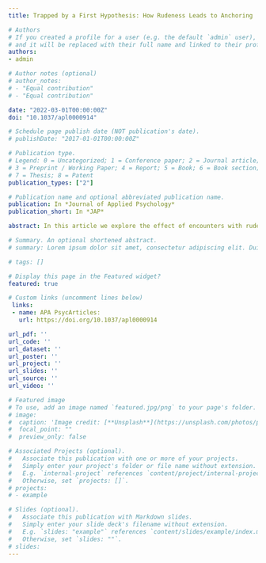 ```yaml
---
title: Trapped by a First Hypothesis: How Rudeness Leads to Anchoring

# Authors
# If you created a profile for a user (e.g. the default `admin` user), write the username (folder name) here 
# and it will be replaced with their full name and linked to their profile.
authors:
- admin

# Author notes (optional)
# author_notes:
# - "Equal contribution"
# - "Equal contribution"

date: "2022-03-01T00:00:00Z"
doi: "10.1037/apl0000914"

# Schedule page publish date (NOT publication's date).
# publishDate: "2017-01-01T00:00:00Z"

# Publication type.
# Legend: 0 = Uncategorized; 1 = Conference paper; 2 = Journal article;
# 3 = Preprint / Working Paper; 4 = Report; 5 = Book; 6 = Book section;
# 7 = Thesis; 8 = Patent
publication_types: ["2"]

# Publication name and optional abbreviated publication name.
publication: In *Journal of Applied Psychology*
publication_short: In *JAP*

abstract: In this article we explore the effect of encounters with rudeness on the tendency to engage in anchoring, one of the most robust and widespread cognitive biases. Integrating the self-immersion framework with the selective accessibility model (SAM), we propose that rudeness-induced negative arousal will narrow individuals’ perspectives in a way that will make anchoring more likely. Additionally, we posit that perspective taking and information elaboration will attenuate the effect of rudeness on both negative arousal and subsequent anchoring. Across four experimental studies, we test the impact of exposure to rudeness on anchoring as manifested in a variety of tasks (medical diagnosis, judgment tasks, and negotiation). In a pilot study, we find that rudeness is associated with anchoring among a group of medical students making a medical diagnosis. In Study 1, we show that negative arousal mediates the effect of rudeness on anchoring among medical residents treating a patient, and that perspective taking moderates these effects. Study 2 replicates the results of Study 1 using a common anchoring task, and Study 3 builds on these results by replicating them in a negotiation setting and testing information elaboration as a boundary condition. Across the four studies, we find consistent evidence that rudeness-induced negative arousal leads to anchoring, and that these effects can be mitigated by perspective taking and information elaboration.

# Summary. An optional shortened abstract.
# summary: Lorem ipsum dolor sit amet, consectetur adipiscing elit. Duis posuere tellus ac convallis placerat. Proin tincidunt magna sed ex sollicitudin condimentum.

# tags: []

# Display this page in the Featured widget?
featured: true

# Custom links (uncomment lines below)
 links:
 - name: APA PsycArticles:
   url: https://doi.org/10.1037/apl0000914

url_pdf: ''
url_code: ''
url_dataset: ''
url_poster: ''
url_project: ''
url_slides: ''
url_source: ''
url_video: ''

# Featured image
# To use, add an image named `featured.jpg/png` to your page's folder. 
# image:
#  caption: 'Image credit: [**Unsplash**](https://unsplash.com/photos/pLCdAaMFLTE)'
#  focal_point: ""
#  preview_only: false

# Associated Projects (optional).
#   Associate this publication with one or more of your projects.
#   Simply enter your project's folder or file name without extension.
#   E.g. `internal-project` references `content/project/internal-project/index.md`.
#   Otherwise, set `projects: []`.
# projects:
# - example

# Slides (optional).
#   Associate this publication with Markdown slides.
#   Simply enter your slide deck's filename without extension.
#   E.g. `slides: "example"` references `content/slides/example/index.md`.
#   Otherwise, set `slides: ""`.
# slides: 
---
```


